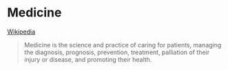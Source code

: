 # Medicine
[Wikipedia](https://en.wikipedia.org/wiki/Medicine)

> Medicine is the science and practice of caring for patients, managing the diagnosis, prognosis, prevention, treatment, palliation of their injury or disease, and promoting their health.